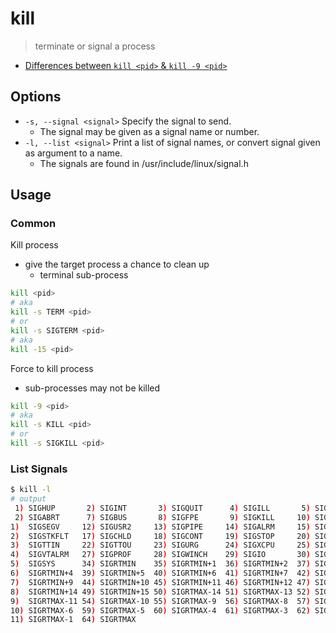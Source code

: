 # kill

> terminate or signal a process

- [Differences between `kill <pid>` & `kill -9 <pid>`](https://unix.stackexchange.com/questions/8916/when-should-i-not-kill-9-a-process)

## Options

- `-s, --signal <signal>` Specify the signal to send.
    - The signal may be given as a signal name or number.
- `-l, --list <signal>` Print a list of signal names, or convert signal given as argument to a name.
    - The signals are found in /usr/include/linux/signal.h

## Usage

### Common

Kill process

- give the target process a chance to clean up
    - terminal sub-process

```bash
kill <pid>
# aka
kill -s TERM <pid>
# or
kill -s SIGTERM <pid>
# aka
kill -15 <pid>
```

Force to kill process

- sub-processes may not be killed

```bash
kill -9 <pid>
# aka
kill -s KILL <pid>
# or
kill -s SIGKILL <pid>
```

### List Signals

```bash
$ kill -l
# output
 1) SIGHUP       2) SIGINT       3) SIGQUIT      4) SIGILL       5) SIGTRAP
 2) SIGABRT      7) SIGBUS       8) SIGFPE       9) SIGKILL     10) SIGUSR1
1)  SIGSEGV     12) SIGUSR2     13) SIGPIPE     14) SIGALRM     15) SIGTERM
2)  SIGSTKFLT   17) SIGCHLD     18) SIGCONT     19) SIGSTOP     20) SIGTSTP
3)  SIGTTIN     22) SIGTTOU     23) SIGURG      24) SIGXCPU     25) SIGXFSZ
4)  SIGVTALRM   27) SIGPROF     28) SIGWINCH    29) SIGIO       30) SIGPWR
5)  SIGSYS      34) SIGRTMIN    35) SIGRTMIN+1  36) SIGRTMIN+2  37) SIGRTMIN+3
6)  SIGRTMIN+4  39) SIGRTMIN+5  40) SIGRTMIN+6  41) SIGRTMIN+7  42) SIGRTMIN+8
7)  SIGRTMIN+9  44) SIGRTMIN+10 45) SIGRTMIN+11 46) SIGRTMIN+12 47) SIGRTMIN+13
8)  SIGRTMIN+14 49) SIGRTMIN+15 50) SIGRTMAX-14 51) SIGRTMAX-13 52) SIGRTMAX-12
9)  SIGRTMAX-11 54) SIGRTMAX-10 55) SIGRTMAX-9  56) SIGRTMAX-8  57) SIGRTMAX-7
10) SIGRTMAX-6  59) SIGRTMAX-5  60) SIGRTMAX-4  61) SIGRTMAX-3  62) SIGRTMAX-2
11) SIGRTMAX-1  64) SIGRTMAX
```